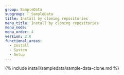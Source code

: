 ```yaml
---
group: SampleData
subgroup: T_SampleData
title: Install by cloning repositories
menu_title: Install by cloning repositories
menu_node:
menu_order: 4
version: 2.0
functional_areas:
  - Install
  - System
  - Setup
---
```


{% include install/sampledata/sample-data-clone.md %}

